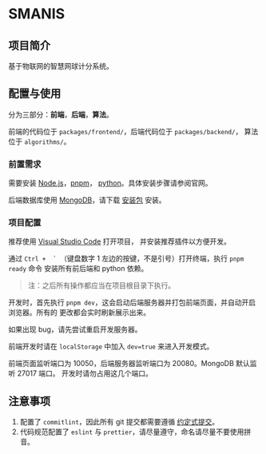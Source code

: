 # SMANIS

## 项目简介

基于物联网的智慧网球计分系统。

## 配置与使用

分为三部分：**前端**，**后端**，**算法**。

前端的代码位于 `packages/frontend/`，后端代码位于 `packages/backend/`，
算法位于 `algorithms/`。

### 前置需求

需要安装 [Node.js](https://nodejs.org/zh-cn/)，[pnpm](https://pnpm.io/zh/)，
[python](https://www.python.org)。具体安装步骤请参阅官网。

后端数据库使用 [MongoDB](https://www.mongodb.com/home)，请下载
[安装包](https://fastdl.mongodb.org/windows/mongodb-windows-x86_64-6.0.3-signed.msi)
安装。

### 项目配置

推荐使用 [Visual Studio Code](https://code.visualstudio.com) 打开项目，
并安装推荐插件以方便开发。

通过 ``Ctrl +  ` ``（键盘数字 1 左边的按键，不是引号）打开终端，执行 `pnpm ready` 命令
安装所有前后端和 python 依赖。

> 注：之后所有操作都应当在项目根目录下执行。

开发时，首先执行 `pnpm dev`，这会启动后端服务器并打包前端页面，并自动开启浏览器。所有的
更改都会实时刷新展示出来。

如果出现 bug，请先尝试重启开发服务器。

前端开发时请在 `localStorage` 中加入 `dev=true` 来进入开发模式。

前端页面监听端口为 10050，后端服务器监听端口为 20080。MongoDB 默认监听 27017 端口。
开发时请勿占用这几个端口。

## 注意事项

1. 配置了 `commitlint`，因此所有 git 提交都需要遵循 [约定式提交](https://www.conventionalcommits.org/zh-hans/v1.0.0/)。
2. 代码规范配置了 `eslint` 与 `prettier`，请尽量遵守，命名请尽量不要使用拼音。
